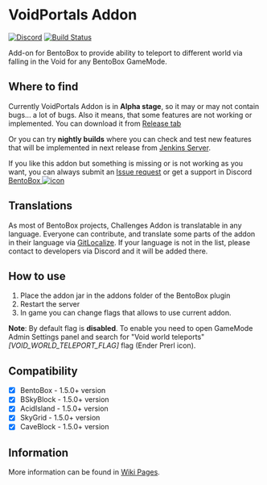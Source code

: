 # VoidPortals Addon
[![Discord](https://img.shields.io/discord/272499714048524288.svg?logo=discord)](https://discord.bentobox.world)
[![Build Status](https://ci.codemc.org/buildStatus/icon?job=BentoBoxWorld/VoidPortals)](https://ci.codemc.org/job/BentoBoxWorld/job/VoidPortals/)

Add-on for BentoBox to provide ability to teleport to different world via falling in the Void for any BentoBox GameMode. 

## Where to find

Currently VoidPortals Addon is in **Alpha stage**, so it may or may not contain bugs... a lot of bugs. Also it means, that some features are not working or implemented. 
You can download it from [Release tab](https://github.com/BentoBoxWorld/VoidPortals/releases)

Or you can try **nightly builds** where you can check and test new features that will be implemented in next release from [Jenkins Server](https://ci.codemc.org/job/BentoBoxWorld/job/VoidPortals/lastStableBuild/).

If you like this addon but something is missing or is not working as you want, you can always submit an [Issue request](https://github.com/BentoBoxWorld/VoidPortals/issues) or get a support in Discord [BentoBox ![icon](https://avatars2.githubusercontent.com/u/41555324?s=15&v=4)](https://discord.bentobox.world)

## Translations

As most of BentoBox projects, Challenges Addon is translatable in any language. Everyone can contribute, and translate some parts of the addon in their language via [GitLocalize](https://gitlocalize.com/repo/2975).
If your language is not in the list, please contact to developers via Discord and it will be added there.

## How to use

1. Place the addon jar in the addons folder of the BentoBox plugin
2. Restart the server
3. In game you can change flags that allows to use current addon.

**Note**: By default flag is **disabled**. To enable you need to open GameMode Admin Settings panel and search for "Void world teleports" _[VOID_WORLD_TELEPORT_FLAG]_ flag (Ender Prerl icon). 

## Compatibility

- [x] BentoBox - 1.5.0+ version
- [x] BSkyBlock - 1.5.0+ version
- [x] AcidIsland - 1.5.0+ version
- [x] SkyGrid - 1.5.0+ version
- [x] CaveBlock - 1.5.0+ version

## Information

More information can be found in [Wiki Pages](https://github.com/BentoBoxWorld/VoidPortals/wiki).
